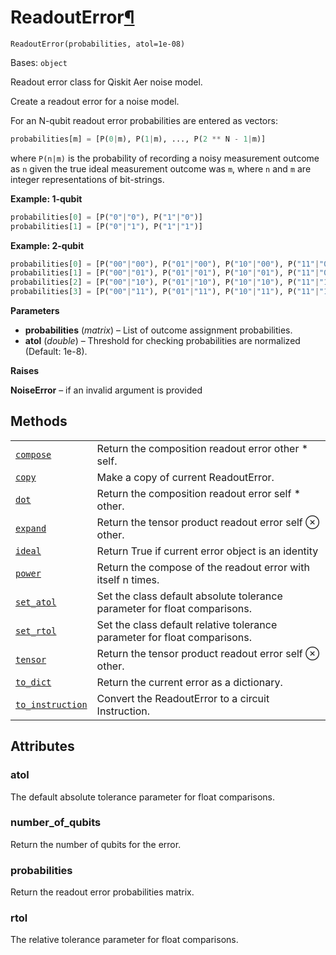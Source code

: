 # ReadoutError[¶](#readouterror "Permalink to this headline")

<span id="undefined" />

`ReadoutError(probabilities, atol=1e-08)`

Bases: `object`

Readout error class for Qiskit Aer noise model.

Create a readout error for a noise model.

For an N-qubit readout error probabilities are entered as vectors:

```python
probabilities[m] = [P(0|m), P(1|m), ..., P(2 ** N - 1|m)]
```

where `P(n|m)` is the probability of recording a noisy measurement outcome as `n` given the true ideal measurement outcome was `m`, where `n` and `m` are integer representations of bit-strings.

**Example: 1-qubit**

```python
probabilities[0] = [P("0"|"0"), P("1"|"0")]
probabilities[1] = [P("0"|"1"), P("1"|"1")]
```

**Example: 2-qubit**

```python
probabilities[0] = [P("00"|"00"), P("01"|"00"), P("10"|"00"), P("11"|"00")]
probabilities[1] = [P("00"|"01"), P("01"|"01"), P("10"|"01"), P("11"|"01")]
probabilities[2] = [P("00"|"10"), P("01"|"10"), P("10"|"10"), P("11"|"10")]
probabilities[3] = [P("00"|"11"), P("01"|"11"), P("10"|"11"), P("11"|"11")]
```

**Parameters**

*   **probabilities** (*matrix*) – List of outcome assignment probabilities.
*   **atol** (*double*) – Threshold for checking probabilities are normalized (Default: 1e-8).

**Raises**

**NoiseError** – if an invalid argument is provided

## Methods

|                                                                                                                                                                                            |                                                                           |
| ------------------------------------------------------------------------------------------------------------------------------------------------------------------------------------------ | ------------------------------------------------------------------------- |
| [`compose`](qiskit.providers.aer.noise.ReadoutError.compose#qiskit.providers.aer.noise.ReadoutError.compose "qiskit.providers.aer.noise.ReadoutError.compose")                             | Return the composition readout error other \* self.                       |
| [`copy`](qiskit.providers.aer.noise.ReadoutError.copy#qiskit.providers.aer.noise.ReadoutError.copy "qiskit.providers.aer.noise.ReadoutError.copy")                                         | Make a copy of current ReadoutError.                                      |
| [`dot`](qiskit.providers.aer.noise.ReadoutError.dot#qiskit.providers.aer.noise.ReadoutError.dot "qiskit.providers.aer.noise.ReadoutError.dot")                                             | Return the composition readout error self \* other.                       |
| [`expand`](qiskit.providers.aer.noise.ReadoutError.expand#qiskit.providers.aer.noise.ReadoutError.expand "qiskit.providers.aer.noise.ReadoutError.expand")                                 | Return the tensor product readout error self ⊗ other.                     |
| [`ideal`](qiskit.providers.aer.noise.ReadoutError.ideal#qiskit.providers.aer.noise.ReadoutError.ideal "qiskit.providers.aer.noise.ReadoutError.ideal")                                     | Return True if current error object is an identity                        |
| [`power`](qiskit.providers.aer.noise.ReadoutError.power#qiskit.providers.aer.noise.ReadoutError.power "qiskit.providers.aer.noise.ReadoutError.power")                                     | Return the compose of the readout error with itself n times.              |
| [`set_atol`](qiskit.providers.aer.noise.ReadoutError.set_atol#qiskit.providers.aer.noise.ReadoutError.set_atol "qiskit.providers.aer.noise.ReadoutError.set_atol")                         | Set the class default absolute tolerance parameter for float comparisons. |
| [`set_rtol`](qiskit.providers.aer.noise.ReadoutError.set_rtol#qiskit.providers.aer.noise.ReadoutError.set_rtol "qiskit.providers.aer.noise.ReadoutError.set_rtol")                         | Set the class default relative tolerance parameter for float comparisons. |
| [`tensor`](qiskit.providers.aer.noise.ReadoutError.tensor#qiskit.providers.aer.noise.ReadoutError.tensor "qiskit.providers.aer.noise.ReadoutError.tensor")                                 | Return the tensor product readout error self ⊗ other.                     |
| [`to_dict`](qiskit.providers.aer.noise.ReadoutError.to_dict#qiskit.providers.aer.noise.ReadoutError.to_dict "qiskit.providers.aer.noise.ReadoutError.to_dict")                             | Return the current error as a dictionary.                                 |
| [`to_instruction`](qiskit.providers.aer.noise.ReadoutError.to_instruction#qiskit.providers.aer.noise.ReadoutError.to_instruction "qiskit.providers.aer.noise.ReadoutError.to_instruction") | Convert the ReadoutError to a circuit Instruction.                        |

## Attributes

<span id="undefined" />

### atol

The default absolute tolerance parameter for float comparisons.

<span id="undefined" />

### number\_of\_qubits

Return the number of qubits for the error.

<span id="undefined" />

### probabilities

Return the readout error probabilities matrix.

<span id="undefined" />

### rtol

The relative tolerance parameter for float comparisons.
